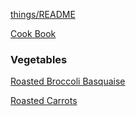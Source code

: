 [things/README](https://github.com/vmsmith/things/blob/master/README.md)

[Cook Book](https://github.com/vmsmith/CookBook/blob/master/README.md)

### Vegetables     

[Roasted Broccoli Basquaise](https://github.com/vmsmith/CookBook/blob/master/veg_broccoli_roasted.md)

[Roasted Carrots](https://github.com/vmsmith/CookBook/blob/master/veg_carrots_roasted.md)
